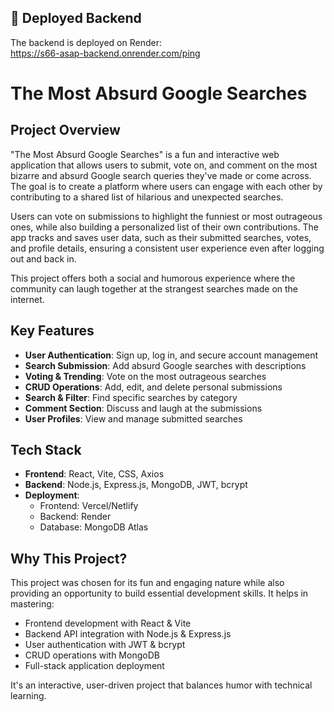## 🔗 Deployed Backend
The backend is deployed on Render:  
https://s66-asap-backend.onrender.com/ping


# The Most Absurd Google Searches

## Project Overview
"The Most Absurd Google Searches" is a fun and interactive web application that allows users to submit, vote on, and comment on the most bizarre and absurd Google search queries they've made or come across. The goal is to create a platform where users can engage with each other by contributing to a shared list of hilarious and unexpected searches.

Users can vote on submissions to highlight the funniest or most outrageous ones, while also building a personalized list of their own contributions. The app tracks and saves user data, such as their submitted searches, votes, and profile details, ensuring a consistent user experience even after logging out and back in.

This project offers both a social and humorous experience where the community can laugh together at the strangest searches made on the internet.

## Key Features
- **User Authentication**: Sign up, log in, and secure account management
- **Search Submission**: Add absurd Google searches with descriptions
- **Voting & Trending**: Vote on the most outrageous searches
- **CRUD Operations**: Add, edit, and delete personal submissions
- **Search & Filter**: Find specific searches by category
- **Comment Section**: Discuss and laugh at the submissions
- **User Profiles**: View and manage submitted searches

## Tech Stack
- **Frontend**: React, Vite, CSS, Axios
- **Backend**: Node.js, Express.js, MongoDB, JWT, bcrypt
- **Deployment**:
  - Frontend: Vercel/Netlify
  - Backend: Render
  - Database: MongoDB Atlas

## Why This Project?
This project was chosen for its fun and engaging nature while also providing an opportunity to build essential development skills. It helps in mastering:
- Frontend development with React & Vite
- Backend API integration with Node.js & Express.js
- User authentication with JWT & bcrypt
- CRUD operations with MongoDB
- Full-stack application deployment

It's an interactive, user-driven project that balances humor with technical learning.






